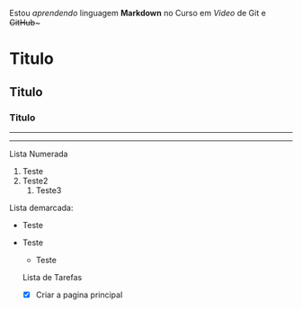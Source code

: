 Estou _aprendendo_ linguagem  **Markdown**  no Curso em *Video* de Git e ~~GitHub~~~
# Titulo
## Titulo
### Titulo
---
*** 

Lista Numerada
1. Teste
1. Teste2
   1. Teste3

Lista demarcada:
* Teste
* Teste
   * Teste

   Lista de Tarefas
   - [x] Criar a pagina principal
